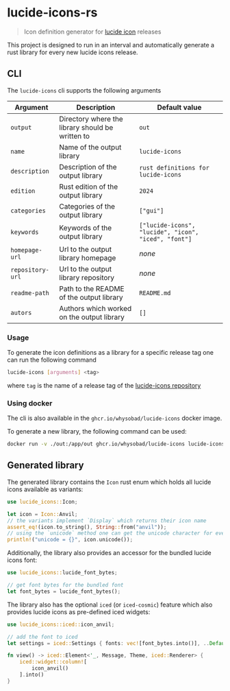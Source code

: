 # lucide-icons-rs

> Icon definition generator for [lucide icon](https://github.com/lucide-icons/lucide) releases

This project is designed to run in an interval and automatically generate a rust library for every new lucide icons release.

## CLI

The `lucide-icons` cli supports the following arguments

| Argument         | Description                                      | Default value                                        |
| ---------------- | ------------------------------------------------ | ---------------------------------------------------- |
| `output`         | Directory where the library should be written to | `out`                                                |
| `name`           | Name of the output library                       | `lucide-icons`                                       |
| `description`    | Description of the output library                | `rust definitions for lucide-icons`                  |
| `edition`        | Rust edition of the output library               | `2024`                                               |
| `categories`     | Categories of the output library                 | `["gui"]`                                            |
| `keywords`       | Keywords of the output library                   | `["lucide-icons", "lucide", "icon", "iced", "font"]` |
| `homepage-url`   | Url to the output library homepage               | _none_                                               |
| `repository-url` | Url to the output library repository             | _none_                                               |
| `readme-path`    | Path to the README of the output library         | `README.md`                                          |
| `autors`         | Authors which worked on the output library       | `[]`                                                 |

### Usage

To generate the icon definitions as a library for a specific release tag one can run the following command

```bash
lucide-icons [arguments] <tag>
```

where `tag` is the name of a release tag of the [lucide-icons repository](https://github.com/lucide-icons/lucide)

### Using docker

The cli is also available in the `ghcr.io/whysobad/lucide-icons` docker image.

To generate a new library, the following command can be used:

```bash
docker run -v ./out:/app/out ghcr.io/whysobad/lucide-icons lucide-icons [arguments] <tag>
```

## Generated library

The generated library contains the `Icon` rust enum which holds all lucide icons available as variants:

```rust
use lucide_icons::Icon;

let icon = Icon::Anvil;
// the variants implement `Display` which returns their icon name
assert_eq!(icon.to_string(), String::from("anvil"));
// using the `unicode` method one can get the unicode character for every variant
println!("unicode = {}", icon.unicode());
```

Additionally, the library also provides an accessor for the bundled lucide icons font:

```rust
use lucide_icons::lucide_font_bytes;

// get font bytes for the bundled font
let font_bytes = lucide_font_bytes();
```

The library also has the optional `iced` (or `iced-cosmic`) feature which also provides lucide icons as pre-defined iced widgets:

```rust
use lucide_icons::iced::icon_anvil;

// add the font to iced
let settings = iced::Settings { fonts: vec![font_bytes.into()], ..Default::default() };

fn view() -> iced::Element<'_, Message, Theme, iced::Renderer> {
    iced::widget::column![
        icon_anvil()
    ].into()
}
```